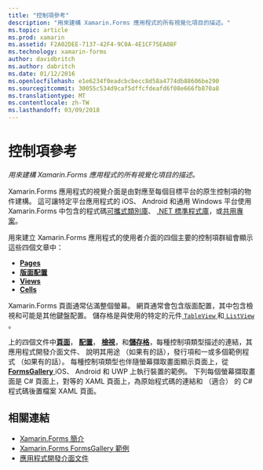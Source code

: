 ```yaml
---
title: "控制項參考"
description: "用來建構 Xamarin.Forms 應用程式的所有視覺化項目的描述。"
ms.topic: article
ms.prod: xamarin
ms.assetid: F2A02DEE-7137-42F4-9C0A-4E1CF75EA08F
ms.technology: xamarin-forms
author: davidbritch
ms.author: dabritch
ms.date: 01/12/2016
ms.openlocfilehash: e1e6234f0eadcbcbecc8d58a4774db88606be290
ms.sourcegitcommit: 30055c534d9caf5dffcfdeafd6f08e666fb870a8
ms.translationtype: MT
ms.contentlocale: zh-TW
ms.lasthandoff: 03/09/2018
---
```

# <a name="controls-reference"></a>控制項參考

_用來建構 Xamarin.Forms 應用程式的所有視覺化項目的描述。_

Xamarin.Forms 應用程式的視覺介面是由對應至每個目標平台的原生控制項的物件建構。 這可讓特定平台應用程式的 iOS、 Android 和通用 Windows 平台使用 Xamarin.Forms 中包含的程式碼[可攜式類別庫](~/cross-platform/app-fundamentals/pcl.md)、 [.NET 標準程式庫](~/cross-platform/app-fundamentals/net-standard.md)，或[共用專案](~/cross-platform/app-fundamentals/shared-projects.md)。

用來建立 Xamarin.Forms 應用程式的使用者介面的四個主要的控制項群組會顯示這些四個文章中：

- [**Pages**](pages.md)
- [**版面配置**](layouts.md)
- [**Views**](views.md)
- [**Cells**](cells.md)

Xamarin.Forms 頁面通常佔滿整個螢幕。 網頁通常會包含版面配置，其中包含檢視和可能是其他鍵盤配置。 儲存格是與使用的特定的元件[ `TableView` ](views.md#tableView)和[ `ListView` ](views.md#listView)。

上的四個文件中[**頁面**](pages.md)， [**配置**](layouts.md)， [**檢視**](views.md)，和[**儲存格**](cells.md)，每種控制項類型描述的連結，其應用程式開發介面文件、 說明其用途 （如果有的話），發行項和一或多個範例程式 （如果有的話）。 每種控制項類型也伴隨螢幕擷取畫面顯示頁面上，從[ **FormsGallery** ](https://developer.xamarin.com/samples/FormsGallery/) iOS、 Android 和 UWP 上執行裝置的範例。 下列每個螢幕擷取畫面是 C# 頁面上，對等的 XAML 頁面上，為原始程式碼的連結和 （適合） 的 C# 程式碼後置檔案 XAML 頁面。

## <a name="related-links"></a>相關連結

- [Xamarin.Forms 簡介](~/xamarin-forms/get-started/introduction-to-xamarin-forms.md)
- [Xamarin.Forms FormsGallery 範例](https://developer.xamarin.com/samples/FormsGallery/)
- [應用程式開發介面文件](https://developer.xamarin.com/api/root/Xamarin.Forms/)
